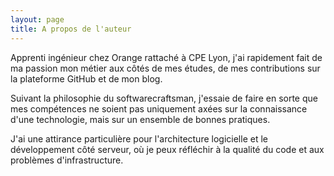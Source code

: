```yaml
---
layout: page
title: A propos de l'auteur
---
```


Apprenti ingénieur chez Orange rattaché à CPE Lyon, j'ai rapidement fait de ma passion mon métier aux côtés de mes études, de mes contributions sur la plateforme GitHub et de mon blog.

Suivant la philosophie du softwarecraftsman, j'essaie de faire en sorte que mes compétences ne soient pas uniquement axées sur la connaissance d'une technologie, mais sur un ensemble de bonnes pratiques.

J'ai une attirance particulière pour l'architecture logicielle et le développement côté serveur, où je peux réfléchir à la qualité du code et aux problèmes d'infrastructure.
